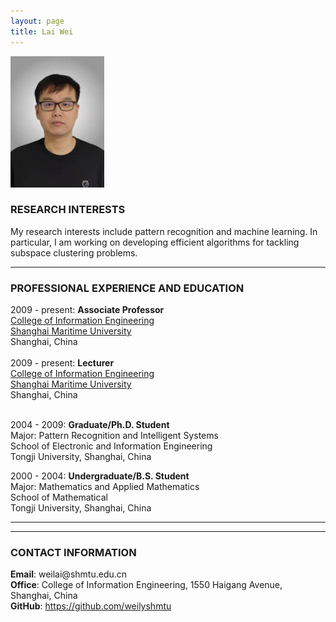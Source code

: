 ```yaml
---
layout: page
title: Lai Wei
---
```


<div class="container">
    <div class="row-fluid">
        <div class="span2">
        <a href="assets/LaiWei.jpg">
            <img src="assets/LaiWei.jpg" height="210" width="150" title="Lai Wei" alt="Lai Wei"/>
        </a>
        </div>
    </div>
</div>


### RESEARCH INTERESTS

My research interests include pattern recognition and machine learning. In particular, I am working on developing efficient algorithms for tackling subspace clustering problems.

---

### PROFESSIONAL EXPERIENCE AND EDUCATION
<div class="container">
    <div class="row-fluid">
            2009 - present:  <b>Associate Professor</b><br/>
            <a href="https://cie.shmtu.edu.cn/">College of Information Engineering</a><br/>
            <a href="https://www.shmtu.edu.cn/">Shanghai Maritime University</a><br/>
            Shanghai, China <br/><br/>
    </div>
</div>

<div class="container">
    <div class="row-fluid">
            2009 - present:  <b>Lecturer</b><br/>
            <a href="https://cie.shmtu.edu.cn/">College of Information Engineering</a><br/>
            <a href="https://www.shmtu.edu.cn/">Shanghai Maritime University</a><br/>
            Shanghai, China <br/><br/>
    </div>
</div>


2004 - 2009:  <b>Graduate/Ph.D. Student</b><br/>
    Major: Pattern Recognition and Intelligent Systems<br/>
    School of Electronic and Information Engineering<br/>
    Tongji University, Shanghai, China<br/>


2000 - 2004:  <b>Undergraduate/B.S. Student</b><br/>
    Major: Mathematics and Applied Mathematics<br/>
    School of Mathematical<br/>
    Tongji University, Shanghai, China<br/>

---



---

### CONTACT INFORMATION

<div class="container">
    <div class="row-fluid">
            <b>Email</b>: weilai@shmtu.edu.cn<br/>
            <b>Office</b>: College of Information Engineering, 1550 Haigang Avenue, Shanghai, China<br/>
            <b>GitHub</b>: <a href="https://github.com/weilyshmtu">https://github.com/weilyshmtu</a><br/>
    </div>
</div>
